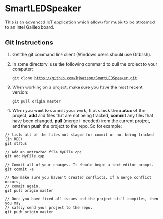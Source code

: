# SmartLEDSpeaker
This is an advanced IoT application which allows for music to be streamed to an Intel Galileo board. 

## Git Instructions
1. Get the git command line client (Windows users should use Gitbash).
2. In some directory, use the following command to pull the project to your computer:

   <code>git clone https://github.com/kjwatson/SmartLEDSpeaker.git</code>

3. When working on a project, make sure you have the most recent version:

   <code>git pull origin master</code>

4. When you want to commit your work, first check the **status** of the project, **add** and files that are not being tracked, **commit** any files that have been changed, **pull** (merge if needed) from the current project, and then **push** the project to the repo. So for example:

```
// lists all of the files not staged for commit or not being tracked (in RED)
git status

// Add an untracked file MyFile.cpp
git add MyFile.cpp

// Commit all of your changes. It should begin a text-editor prompt.
git commit -a

// Now make sure you haven't created conflicts. If a merge conflict occurs,
// commit again.
git pull origin master

// Once you have fixed all issues and the project still compiles, then you may
// safely send your project to the repo.
git push origin master
```


